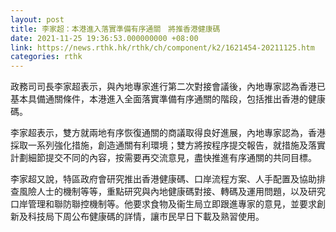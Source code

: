 ```yaml
---
layout: post
title: 李家超：本港進入落實準備有序通關　將推香港健康碼
date: 2021-11-25 19:36:53.000000000 +08:00
link: https://news.rthk.hk/rthk/ch/component/k2/1621454-20211125.htm
categories: rthk
---
```


政務司司長李家超表示，與內地專家進行第二次對接會議後，內地專家認為香港已基本具備通關條件，本港進入全面落實準備有序通關的階段，包括推出香港的健康碼。

李家超表示，雙方就兩地有序恢復通關的商議取得良好進展，內地專家認為，香港採取一系列強化措施，創造通關有利環境；雙方將按程序提交報告，就措施及落實計劃細節提交不同的內容，按需要再交流意見，盡快推進有序通關的共同目標。

李家超又說，特區政府會研究推出香港健康碼、口岸流程方案、人手配置及協助排查風險人士的機制等等，重點研究與內地健康碼對接、轉碼及運用問題，以及研究口岸管理和聯防聯控機制等。他要求食物及衞生局立即跟進專家的意見，並要求創新及科技局下周公布健康碼的詳情，讓市民早日下載及熟習使用。
